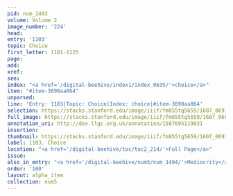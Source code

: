 ```yaml
---
pid: num_1493
volume: Volume 2
image_number: '224'
head:
entry: '1103'
topic: Choice
first_letter: 1101-1125
page:
add:
xref:
see:
index: "<a href='/digital-beehive/index1/index_0635/'>choice</a>"
item: "#item-3690aa864"
unparsed:
line: 'Entry: 1103|Topic: Choice|Index: choice|#item-3690aa864'
selection: https://stacks.stanford.edu/image/iiif/fm855tg5659/1607_0691/988,2138,2726,301/full/0/default.jpg
full_image: https://stacks.stanford.edu/image/iiif/fm855tg5659/1607_0691/full/full/0/default.jpg
annotation_uri: http://dev.llgc.org.uk/annotation/1587695119031
insertion:
thumbnail: https://stacks.stanford.edu/image/iiif/fm855tg5659/1607_0691/988,2138,600,180/250,/0/default.jpg
label: 1103. Choice
location: "<a href='/digital-beehive/toc/toc2_214/'>Full Page</a>"
issue:
also_in_entry: "<a href='/digital-beehive/num5/num_1494/'>Mediocrity</a>"
order: '160'
layout: alpha_item
collection: num5
---
```

